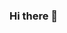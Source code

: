 ### Hi there 👋

<!--
**arindamsaha282/arindamsaha282** is a ✨ _special_ ✨ repository because its `README.md` (this file) appears on your GitHub profile.

My name is Arindam Saha and I am currently an undergraduate student at UC Berkeley majoring in Materials Science and Engineering and EECS. I am exploring a multitude of facets of the realm of computer science including web development, AI/ML and so forth! Feel free to explore some project's I've been working on the past couple of years!

Here's what I'm up to:

- 🔭 I’m currently working on: AI Chatbots, Data Analysis and Full Stack Web Development
- 🌱 I’m currently learning: Data Analysis (PySpark, Pandas, NumPy) and Machine Learning (Pytorch), Full Stack Web Development and Blockchain!
- 👯 I’m looking to collaborate on: research projects that aim to make a impact in the biotechnology field.
- 💬 Ask me about: Coding, Life, Adventures!
- 📫 How to reach me: arindamsaha@berkeley.edu
- 😄 Pronouns: he/him
- ⚡ Fun fact: I can do a handstand for a minute!
-->
